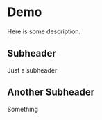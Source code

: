 # Demo
Here is some description.

## Subheader

Just a subheader    

## Another Subheader

Something